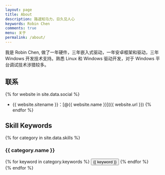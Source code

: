 ```yaml
---
layout: page
title: About
description: 路遥知马力，日久见人心
keywords: Robin Chen
comments: true
menu: 关于
permalink: /about/
---
```


我是 Robin Chen, 做了一年硬件，三年嵌入式驱动，一年安卓框架和驱动，三年 Windows 开发技术支持。熟悉 Linux 和 Windows 驱动开发，对于 Windows 平台调试技术涉猎较多。

## 联系

{% for website in site.data.social %}
* {{ website.sitename }}：[@{{ website.name }}]({{ website.url }})
{% endfor %}

## Skill Keywords

{% for category in site.data.skills %}
### {{ category.name }}
<div class="btn-inline">
{% for keyword in category.keywords %}
<button class="btn btn-outline" type="button">{{ keyword }}</button>
{% endfor %}
</div>
{% endfor %}
